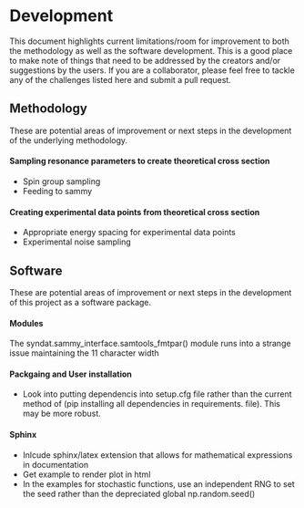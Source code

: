 # Development
This document highlights current limitations/room for improvement to both the methodology as well as the software development. 
This is a good place to make note of things that need to be addressed by the creators and/or suggestions by the users. If you are a collaborator, please feel free to tackle any of the challenges listed here and submit a pull request.


## Methodology
These are potential areas of improvement or next steps in the development of the underlying methodology.

#### Sampling resonance parameters to create theoretical cross section
  - Spin group sampling
  - Feeding to sammy

#### Creating experimental data points from theoretical cross section
  - Appropriate energy spacing for experimental data points
  - Experimental noise sampling

## Software
These are potential areas of improvement or next steps in the development of this project as a software package. 

#### Modules
The syndat.sammy_interface.samtools_fmtpar() module runs into a strange issue maintaining the 11 character width

#### Packgaing and User installation
  - Look into putting dependencis into setup.cfg file rather than the current method of (pip installing all dependencies in requirements. file). This may be more robust.

#### Sphinx
  - Inlcude sphinx/latex extension that allows for mathematical expressions in documentation
  - Get example to render plot in html
  - In the examples for stochastic functions, use an independent RNG to set the seed rather than the depreciated global np.random.seed()
  



